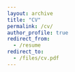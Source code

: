 ```yaml
---
layout: archive
title: "CV"
permalink: /cv/
author_profile: true
redirect_from:
  - /resume
redirect_to:
  - /files/cv.pdf
---
```

